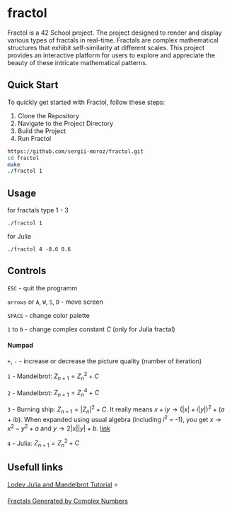 # fractol
Fractol is a 42 School project. The project designed to render and display various types of fractals in real-time. Fractals are complex mathematical structures that exhibit self-similarity at different scales. This project provides an interactive platform for users to explore and appreciate the beauty of these intricate mathematical patterns.

## Quick Start

To quickly get started with Fractol, follow these steps:
1. Clone the Repository
2. Navigate to the Project Directory
3. Build the Project
4. Run Fractol
```bash
https://github.com/sergii-moroz/fractol.git
cd fractol
make
./fractol 1
```

## Usage

for fractals type 1 - 3
```
./fractol 1
```
for Julia
```
./fractol 4 -0.6 0.6
```

## Controls
`ESC` - quit the programm

`arrows` or `A`, `W`, `S`, `D` - move screen

`SPACE` - change color palette

`1` to `0` - change complex constant $C$ (only for Julia fractal)

#### Numpad
`+`, `-` - increase or decrease the picture quality (number of iteration)

`1` - Mandelbrot: $Z_{n+1} = Z_n^2 + C$

`2` - Mandelbrot: $Z_{n+1} = Z_n^4 + C$ 

`3` - Burning ship: $Z_{n+1} = |Z_n|^2 + C$. It really means $x + i y \to (|x| + i |y|)^2 + (a + i b)$. When expanded using usual algebra (including $i^2$ = -1), you get $x \to x^2 - y^2 + a$ and $y \to 2 |x| |y| + b$. [link](https://math.stackexchange.com/a/4780602)


`4` - Julia: $Z_{n+1} = Z_n^2 + C$

## Usefull links
[Lodev Julia and Mandelbrot Tutorial](http://lodev.org/cgtutor/juliamandelbrot.html) :star:

[Fractals Generated by Complex Numbers](https://courses.lumenlearning.com/wmopen-mathforliberalarts/chapter/introduction-fractals-generated-by-complex-numbers/)
